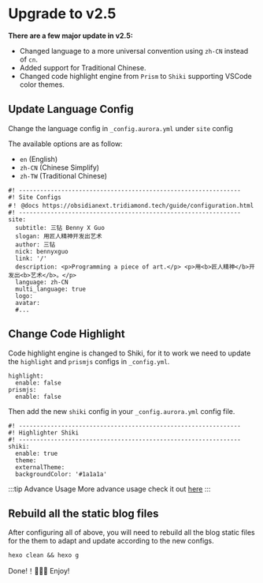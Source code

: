 # Upgrade to v2.5

**There are a few major update in v2.5:**

- Changed language to a more universal convention using `zh-CN` instead of `cn`.
- Added support for Traditional Chinese.
- Changed code highlight engine from `Prism` to `Shiki` supporting VSCode color themes.

## Update Language Config

Change the language config in `_config.aurora.yml` under `site` config

The available options are as follow:

- `en` (English)
- `zh-CN` (Chinese Simplify)
- `zh-TW` (Traditional Chinese)

```yaml:no-line-numbers{12}
#! ---------------------------------------------------------------
#! Site Configs
#！ @docs https://obsidianext.tridiamond.tech/guide/configuration.html
#! ---------------------------------------------------------------
site:
  subtitle: 三钻 Benny X Guo
  slogan: 用匠人精神开发出艺术
  author: 三钻
  nick: bennyxguo
  link: '/'
  description: <p>Programming a piece of art.</p> <p>用<b>匠人精神</b>开发出<b>艺术</b>。</p>
  language: zh-CN
  multi_language: true
  logo:
  avatar:
  #...
```

## Change Code Highlight

Code highlight engine is changed to Shiki, for it to work we need to update the `highlight` and `prismjs` configs in `_config.yml`.

```yaml:no-line-numbers{2,4}
highlight:
  enable: false
prismjs:
  enable: false
```

Then add the new `shiki` config in your `_config.aurora.yml` config file.

```yaml:no-line-numbers
#! ---------------------------------------------------------------
#! Highlighter Shiki
#! ---------------------------------------------------------------
shiki:
  enable: true
  theme:
  externalTheme:
  backgroundColor: '#1a1a1a'
```

:::tip Advance Usage
More advance usage check it out [here](/configs/theme.html#code-highlight)
:::

## Rebuild all the static blog files

After configuring all of above, you will need to rebuild all the blog static files for the them to adapt and update according to the new configs.

```shell
hexo clean && hexo g
```

Done!！🎉🎉🎉 Enjoy!
